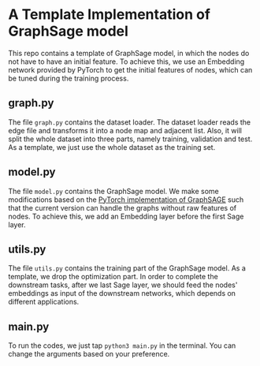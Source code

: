 # A Template Implementation of GraphSage model

This repo contains a template of GraphSage model, in which the nodes do not have to have an initial feature. To achieve this, we use an Embedding network provided by PyTorch to get the initial features of nodes, which can be tuned during the training process. 

## graph.py

The file `graph.py` contains the dataset loader. The dataset loader reads the edge file and transforms it into a node map and adjacent list. Also, it will split the whole dataset into three parts, namely training, validation and test. As a template, we just use the whole dataset as the training set.

## model.py

The file `model.py` contains the GraphSage model. We make some modifications based on the [PyTorch implementation of GraphSAGE](https://github.com/twjiang/graphSAGE-pytorch/tree/e9a05cafec31b51a23679dbe7fa2baeea95ee35d) such that the current version can handle the graphs without raw features of nodes. To achieve this, we add an Embedding layer before the first Sage layer. 

## utils.py

The file `utils.py` contains the training part of the GraphSage model. As a template, we drop the optimization part. In order to complete the downstream tasks, after we last Sage layer, we should feed the nodes' embeddings as input of the downstream networks, which depends on different applications.

## main.py

To run the codes, we just tap `python3 main.py` in the terminal. You can change the arguments based on your preference. 
